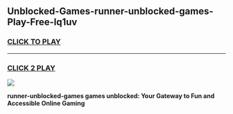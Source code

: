 
## Unblocked-Games-runner-unblocked-games-Play-Free-lq1uv
<h3>
<a href="https://premium76.site?title=runner-unblocked-games&ref=09A">CLICK TO PLAY</a></h3>
<hr>

<h3>
<a href="https://premium76.site?title=runner-unblocked-games&ref=09A">CLICK 2 PLAY</a>
  
</h3>

<a href="https://premium76.site?title=runner-unblocked-games&ref=09A"><img src="https://clearcache.store/games.png"></a>


**runner-unblocked-games games unblocked: Your Gateway to Fun and Accessible Online Gaming**
